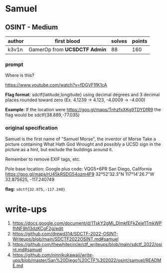 # Samuel
## OSINT - Medium
| author | first blood | solves | points |
| --- | -- | --- | --- |
| k3v1n | GamerOp from **UCSDCTF Admin** | 88 | 160 |

### prompt
Where is this?

https://www.youtube.com/watch?v=fDGVF1fK1cA

**Flag format**:
sdctf{latitude,longitude} using decimal degrees and 3 decimal places rounded toward zero (Ex. 4.1239 → 4.123, -4.0009 → -4.000)

**Example**:
If the location were https://goo.gl/maps/TnhzfxXKg9TDYDfR9 the flag would be sdctf{38.889,-77.035}

### original specification
Samuel is the first name of "Samuel Morse", the inventor of Morse 
Take a picture containing What Hath God Wrought and possibly a UCSD sign in the picture as a hint, but exclude the buildings around it.

Remember to remove EXIF tags, etc.

Pole base location:
Google plus code: VQG5+6PR San Diego, California
https://goo.gl/maps/rU45kRSDG54ozm4F9
32°52'32.3"N 117°14'26.7"W
32.875625, -117.240749

**flag:** `sdctf{32.875,-117.240}`

# write-ups
1. https://docs.google.com/document/d/1TskY2gMi_DlmkfEFkZeje1TmkWPfhNF9h13dzKCgF2g/edit
2. https://github.com/drewd314/SDCTF-2022-OSINT-Writeups/blob/main/SDCTF2022OSINT.md#samuel
3. https://github.com/thewhitecircle/ctf_writeups/blob/main/sdctf_2022/osint.md#samuel
4. https://github.com/ninnikukawaii/write-ups/blob/master/San%20Diego%20CTF%202022/osint/samuel/README.md